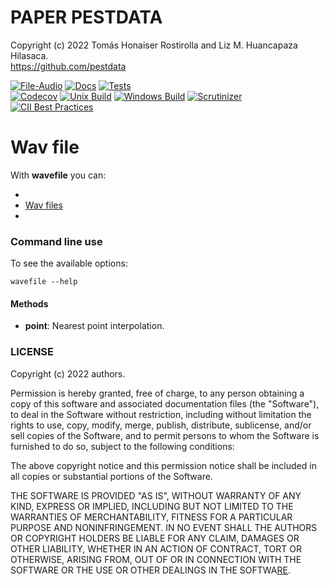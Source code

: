 # PAPER PESTDATA
Copyright (c) 2022 Tomás Honaiser Rostirolla and Liz M. Huancapaza Hilasaca.  
https://github.com/pestdata



[![File-Audio](https://drive.google.com/drive/folders/1_1qTg3rQHRBqNqGazsNS7H_9OEjwAODT?usp=sharing)](https://drive.google.com/drive/folders/1_1qTg3rQHRBqNqGazsNS7H_9OEjwAODT?usp=sharing) [![Docs]()]() [![Tests]()]()  
[![Codecov]()]() [![Unix Build]()]() [![Windows Build]()]() [![Scrutinizer]()]() [![CII Best Practices]()]()


# Wav file


With **wavefile** you can:

- 
- [Wav files](https://drive.google.com/drive/folders/1_1qTg3rQHRBqNqGazsNS7H_9OEjwAODT?usp=sharing)
- 

### Command line use
To see the available options:
```
wavefile --help
```


#### Methods
- **point**: Nearest point interpolation.

### LICENSE
Copyright (c) 2022 authors.

Permission is hereby granted, free of charge, to any person obtaining
a copy of this software and associated documentation files (the
"Software"), to deal in the Software without restriction, including
without limitation the rights to use, copy, modify, merge, publish,
distribute, sublicense, and/or sell copies of the Software, and to
permit persons to whom the Software is furnished to do so, subject to
the following conditions:

The above copyright notice and this permission notice shall be
included in all copies or substantial portions of the Software.

THE SOFTWARE IS PROVIDED "AS IS", WITHOUT WARRANTY OF ANY KIND,
EXPRESS OR IMPLIED, INCLUDING BUT NOT LIMITED TO THE WARRANTIES OF
MERCHANTABILITY, FITNESS FOR A PARTICULAR PURPOSE AND
NONINFRINGEMENT. IN NO EVENT SHALL THE AUTHORS OR COPYRIGHT HOLDERS BE
LIABLE FOR ANY CLAIM, DAMAGES OR OTHER LIABILITY, WHETHER IN AN ACTION
OF CONTRACT, TORT OR OTHERWISE, ARISING FROM, OUT OF OR IN CONNECTION
WITH THE SOFTWARE OR THE USE OR OTHER DEALINGS IN THE SOFTWA[RE](https://drive.google.com/drive/folders/1_1qTg3rQHRBqNqGazsNS7H_9OEjwAODT?usp=sharing).
